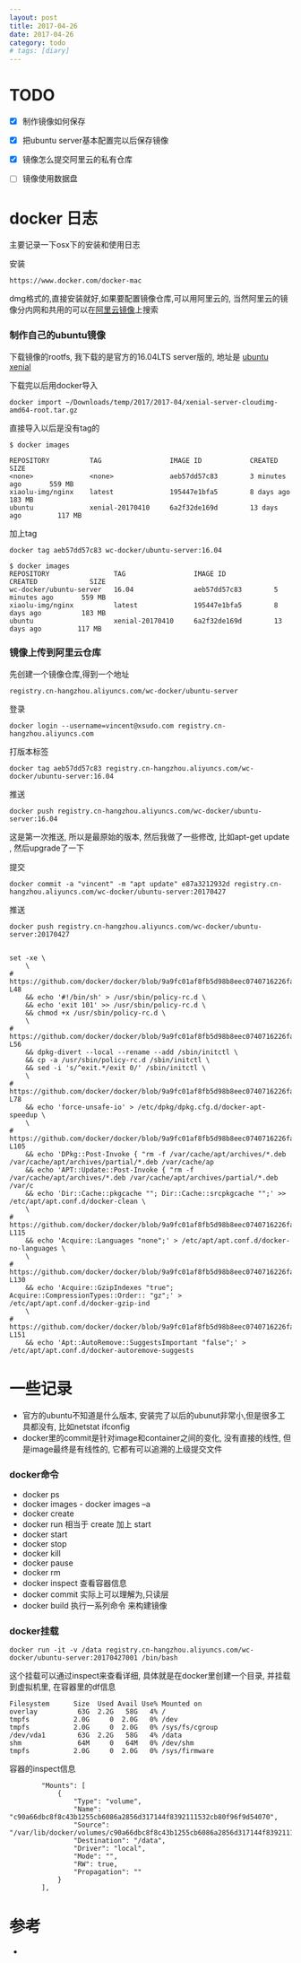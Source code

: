 ```yaml
---
layout: post
title: 2017-04-26
date: 2017-04-26
category: todo
# tags: [diary]
---
```


# TODO

* [X] 制作镜像如何保存
* [X] 把ubuntu server基本配置完以后保存镜像
* [X] 镜像怎么提交阿里云的私有仓库
* [ ] 镜像使用数据盘




# docker 日志

主要记录一下osx下的安装和使用日志


安装

```
https://www.docker.com/docker-mac
```

dmg格式的,直接安装就好,如果要配置镜像仓库,可以用阿里云的, 当然阿里云的镜像分内网和共用的可以在[阿里云镜像](https://dev.aliyun.com/search.html)上搜索



### 制作自己的ubuntu镜像

下载镜像的rootfs, 我下载的是官方的16.04LTS server版的, 地址是 [ubuntu xenial](https://cloud-images.ubuntu.com/xenial/)

下载完以后用docker导入
```
docker import ~/Downloads/temp/2017/2017-04/xenial-server-cloudimg-amd64-root.tar.gz 
```

直接导入以后是没有tag的

```
$ docker images 

REPOSITORY          TAG                 IMAGE ID            CREATED             SIZE
<none>              <none>              aeb57dd57c83        3 minutes ago       559 MB
xiaolu-img/nginx    latest              195447e1bfa5        8 days ago          183 MB
ubuntu              xenial-20170410     6a2f32de169d        13 days ago         117 MB

```

加上tag


```
docker tag aeb57dd57c83 wc-docker/ubuntu-server:16.04

$ docker images
REPOSITORY                TAG                 IMAGE ID            CREATED             SIZE
wc-docker/ubuntu-server   16.04               aeb57dd57c83        5 minutes ago       559 MB
xiaolu-img/nginx          latest              195447e1bfa5        8 days ago          183 MB
ubuntu                    xenial-20170410     6a2f32de169d        13 days ago         117 MB
```

### 镜像上传到阿里云仓库

先创建一个镜像仓库,得到一个地址 

```
registry.cn-hangzhou.aliyuncs.com/wc-docker/ubuntu-server
```

登录

```
docker login --username=vincent@xsudo.com registry.cn-hangzhou.aliyuncs.com
```

打版本标签
```
docker tag aeb57dd57c83 registry.cn-hangzhou.aliyuncs.com/wc-docker/ubuntu-server:16.04
```

推送

```
docker push registry.cn-hangzhou.aliyuncs.com/wc-docker/ubuntu-server:16.04
```

这是第一次推送, 所以是最原始的版本, 然后我做了一些修改, 比如apt-get update , 然后upgrade了一下

提交

```
docker commit -a "vincent" -m "apt update" e87a3212932d registry.cn-hangzhou.aliyuncs.com/wc-docker/ubuntu-server:20170427
```

推送

```
docker push registry.cn-hangzhou.aliyuncs.com/wc-docker/ubuntu-server:20170427
```


```

set -xe \                                                                   
    \                                                                           
# https://github.com/docker/docker/blob/9a9fc01af8fb5d98b8eec0740716226fadb3735c/contrib/mkimage/debootstrap#L40-L48
    && echo '#!/bin/sh' > /usr/sbin/policy-rc.d \                               
    && echo 'exit 101' >> /usr/sbin/policy-rc.d \                               
    && chmod +x /usr/sbin/policy-rc.d \                                         
    \                                                                           
# https://github.com/docker/docker/blob/9a9fc01af8fb5d98b8eec0740716226fadb3735c/contrib/mkimage/debootstrap#L54-L56
    && dpkg-divert --local --rename --add /sbin/initctl \                       
    && cp -a /usr/sbin/policy-rc.d /sbin/initctl \                              
    && sed -i 's/^exit.*/exit 0/' /sbin/initctl \                               
    \                                                                           
# https://github.com/docker/docker/blob/9a9fc01af8fb5d98b8eec0740716226fadb3735c/contrib/mkimage/debootstrap#L71-L78
    && echo 'force-unsafe-io' > /etc/dpkg/dpkg.cfg.d/docker-apt-speedup \       
    \                                                                           
# https://github.com/docker/docker/blob/9a9fc01af8fb5d98b8eec0740716226fadb3735c/contrib/mkimage/debootstrap#L85-L105
    && echo 'DPkg::Post-Invoke { "rm -f /var/cache/apt/archives/*.deb /var/cache/apt/archives/partial/*.deb /var/cache/ap
    && echo 'APT::Update::Post-Invoke { "rm -f /var/cache/apt/archives/*.deb /var/cache/apt/archives/partial/*.deb /var/c
    && echo 'Dir::Cache::pkgcache ""; Dir::Cache::srcpkgcache "";' >> /etc/apt/apt.conf.d/docker-clean \
    \                                                                           
# https://github.com/docker/docker/blob/9a9fc01af8fb5d98b8eec0740716226fadb3735c/contrib/mkimage/debootstrap#L109-L115
    && echo 'Acquire::Languages "none";' > /etc/apt/apt.conf.d/docker-no-languages \
    \                                                                           
# https://github.com/docker/docker/blob/9a9fc01af8fb5d98b8eec0740716226fadb3735c/contrib/mkimage/debootstrap#L118-L130
    && echo 'Acquire::GzipIndexes "true"; Acquire::CompressionTypes::Order:: "gz";' > /etc/apt/apt.conf.d/docker-gzip-ind
    \                                                                           
# https://github.com/docker/docker/blob/9a9fc01af8fb5d98b8eec0740716226fadb3735c/contrib/mkimage/debootstrap#L134-L151
    && echo 'Apt::AutoRemove::SuggestsImportant "false";' > /etc/apt/apt.conf.d/docker-autoremove-suggests

```


# 一些记录

* 官方的ubuntu不知道是什么版本, 安装完了以后的ubunut非常小,但是很多工具都没有, 比如netstat ifconfig
* docker里的commit是针对image和container之间的变化, 没有直接的线性, 但是image最终是有线性的, 它都有可以追溯的上级提交文件


### docker命令


* docker ps
* docker images
        - docker images –a
* docker create <image-id>
* docker run 相当于 create 加上 start
* docker start <container-id>
* docker stop <container-id>
* docker kill <container-id>
* docker pause <container-id>
* docker rm <container-id>
* docker inspect <container-id> 查看容器信息
* docker commit <container-id>  实际上可以理解为,只读层
* docker build 执行一系列命令 来构建镜像


### docker挂载

```
docker run -it -v /data registry.cn-hangzhou.aliyuncs.com/wc-docker/ubuntu-server:20170427001 /bin/bash
```

这个挂载可以通过inspect来查看详细, 具体就是在docker里创建一个目录, 并挂载到虚拟机里, 在容器里的df信息

```
Filesystem      Size  Used Avail Use% Mounted on
overlay          63G  2.2G   58G   4% /
tmpfs           2.0G     0  2.0G   0% /dev
tmpfs           2.0G     0  2.0G   0% /sys/fs/cgroup
/dev/vda1        63G  2.2G   58G   4% /data
shm              64M     0   64M   0% /dev/shm
tmpfs           2.0G     0  2.0G   0% /sys/firmware
```

容器的inspect信息

```
        "Mounts": [
            {
                "Type": "volume",
                "Name": "c90a66dbc8f8c43b1255cb6086a2856d317144f8392111532cb80f96f9d54070",
                "Source": "/var/lib/docker/volumes/c90a66dbc8f8c43b1255cb6086a2856d317144f8392111532cb80f96f9d54070/_data",
                "Destination": "/data",
                "Driver": "local",
                "Mode": "",
                "RW": true,
                "Propagation": ""
            }
        ],
```



# 参考

* [](http://blog.csdn.net/x931100537/article/details/49633107)



